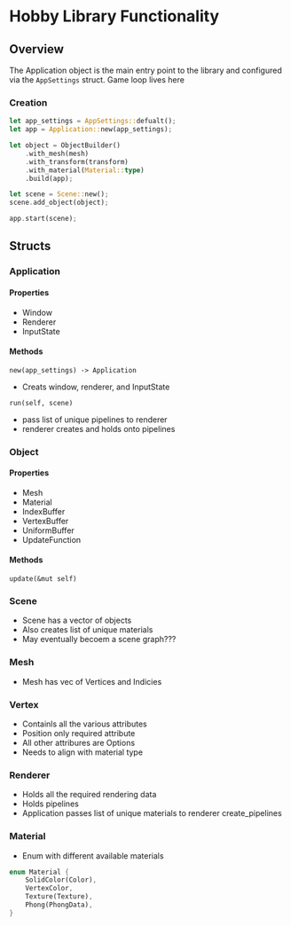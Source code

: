 # Hobby Library Functionality

## Overview
The Application object is the main entry point to the library and configured via the `AppSettings` struct. Game loop lives here

### Creation
``` Rust
let app_settings = AppSettings::defualt();
let app = Application::new(app_settings);

let object = ObjectBuilder()
	.with_mesh(mesh)
	.with_transform(transform)
	.with_material(Material::type)
	.build(app);

let scene = Scene::new();
scene.add_object(object);

app.start(scene);

```

## Structs
### Application
#### Properties
- Window
- Renderer
- InputState

#### Methods
`new(app_settings) -> Application`
- Creats window, renderer, and InputState

`run(self, scene)`
- pass list of unique pipelines to renderer
- renderer creates and holds onto pipelines

### Object
#### Properties
- Mesh
- Material
- IndexBuffer
- VertexBuffer
- UniformBuffer
- UpdateFunction

#### Methods
`update(&mut self)`

### Scene
- Scene has a vector of objects
- Also creates list of unique materials
- May eventually becoem a scene graph???

### Mesh
- Mesh has vec of Vertices and Indicies

### Vertex
- Containls all the various attributes
- Position only required attribute
- All other attribures are Options
- Needs to align with material type

### Renderer
- Holds all the required rendering data
- Holds pipelines
- Application passes list of unique materials to renderer create_pipelines 



### Material
- Enum with different available materials
``` Rust
enum Material {
	SolidColor(Color),
	VertexColor,
	Texture(Texture),
	Phong(PhongData),
}
```
